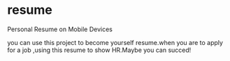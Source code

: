 # resume
Personal Resume on Mobile Devices

you can use this project to become yourself resume.when you are to apply for a job ,using this resume to show HR.Maybe you can succed! 
